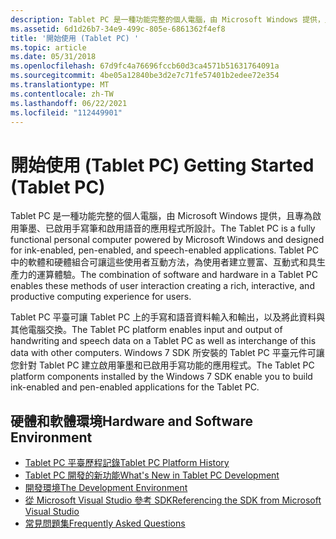 ```yaml
---
description: Tablet PC 是一種功能完整的個人電腦，由 Microsoft Windows 提供，且專為啟用筆墨、已啟用手寫筆和啟用語音的應用程式所設計。
ms.assetid: 6d1d26b7-34e9-499c-805e-6861362f4ef8
title: '開始使用 (Tablet PC) '
ms.topic: article
ms.date: 05/31/2018
ms.openlocfilehash: 67d9fc4a76696fccb60d3ca4571b51631764091a
ms.sourcegitcommit: 4be05a12840be3d2e7c71fe57401b2edee72e354
ms.translationtype: MT
ms.contentlocale: zh-TW
ms.lasthandoff: 06/22/2021
ms.locfileid: "112449901"
---
```

# <a name="getting-started-tablet-pc"></a><span data-ttu-id="a67d8-103">開始使用 (Tablet PC) </span><span class="sxs-lookup"><span data-stu-id="a67d8-103">Getting Started (Tablet PC)</span></span>

<span data-ttu-id="a67d8-104">Tablet PC 是一種功能完整的個人電腦，由 Microsoft Windows 提供，且專為啟用筆墨、已啟用手寫筆和啟用語音的應用程式所設計。</span><span class="sxs-lookup"><span data-stu-id="a67d8-104">The Tablet PC is a fully functional personal computer powered by Microsoft Windows and designed for ink-enabled, pen-enabled, and speech-enabled applications.</span></span> <span data-ttu-id="a67d8-105">Tablet PC 中的軟體和硬體組合可讓這些使用者互動方法，為使用者建立豐富、互動式和具生產力的運算體驗。</span><span class="sxs-lookup"><span data-stu-id="a67d8-105">The combination of software and hardware in a Tablet PC enables these methods of user interaction creating a rich, interactive, and productive computing experience for users.</span></span>

<span data-ttu-id="a67d8-106">Tablet PC 平臺可讓 Tablet PC 上的手寫和語音資料輸入和輸出，以及將此資料與其他電腦交換。</span><span class="sxs-lookup"><span data-stu-id="a67d8-106">The Tablet PC platform enables input and output of handwriting and speech data on a Tablet PC as well as interchange of this data with other computers.</span></span> <span data-ttu-id="a67d8-107">Windows 7 SDK 所安裝的 Tablet PC 平臺元件可讓您針對 Tablet PC 建立啟用筆墨和已啟用手寫功能的應用程式。</span><span class="sxs-lookup"><span data-stu-id="a67d8-107">The Tablet PC platform components installed by the Windows 7 SDK enable you to build ink-enabled and pen-enabled applications for the Tablet PC.</span></span>

## <a name="hardware-and-software-environment"></a><span data-ttu-id="a67d8-108">硬體和軟體環境</span><span class="sxs-lookup"><span data-stu-id="a67d8-108">Hardware and Software Environment</span></span>

-   [<span data-ttu-id="a67d8-109">Tablet PC 平臺歷程記錄</span><span class="sxs-lookup"><span data-stu-id="a67d8-109">Tablet PC Platform History</span></span>](tablet-pc-platform-history.md)
-   [<span data-ttu-id="a67d8-110">Tablet PC 開發的新功能</span><span class="sxs-lookup"><span data-stu-id="a67d8-110">What's New in Tablet PC Development</span></span>](what-s-new-in-tablet-pc-development.md)
-   [<span data-ttu-id="a67d8-111">開發環境</span><span class="sxs-lookup"><span data-stu-id="a67d8-111">The Development Environment</span></span>](the-development-environment.md)
-   [<span data-ttu-id="a67d8-112">從 Microsoft Visual Studio 參考 SDK</span><span class="sxs-lookup"><span data-stu-id="a67d8-112">Referencing the SDK from Microsoft Visual Studio</span></span>](referencing-the-sdk-from-microsoft-visual-studio.md)
-   [<span data-ttu-id="a67d8-113">常見問題集</span><span class="sxs-lookup"><span data-stu-id="a67d8-113">Frequently Asked Questions</span></span>](frequently-asked-questions.yml)

 

 



